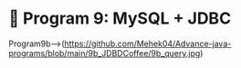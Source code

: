 # 📌 Program 9: MySQL + JDBC
Program9b-->(https://github.com/Mehek04/Advance-java-programs/blob/main/9b_JDBDCoffee/9b_query.jpg)
